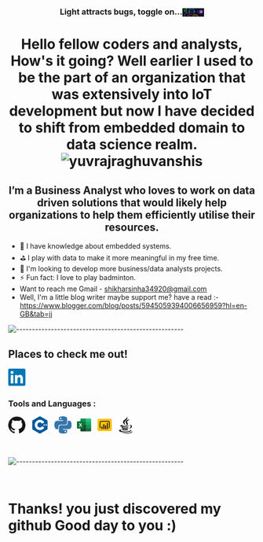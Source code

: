<h3 align="center" style="vertical-align:middle">Light attracts bugs, toggle on...<a href="https://github.com/settings/appearance" title="Click to toggle dark mode on."><img height="17.5" width="43.75" style="vertical-align:middle" src="https://raw.githubusercontent.com/Shikhar0708/Shikhar0708/main/icons/github_dark_alien.png" alt="dark toggle"/></a></h3> 

<h1 align="center"> Hello fellow coders and analysts, How's it going? Well earlier I used to be the part of an organization that was extensively into IoT development but now I have decided to shift from embedded domain to data science realm.  <img src="https://komarev.com/ghpvc/?username=shikhar0708&color=008080&style=flat&label=Views" alt="yuvrajraghuvanshis" /> </h1>



<h2 align="center"> I’m a Business Analyst who loves to work on data driven solutions that would likely help organizations to help them efficiently utilise their resources. </h2>

- 🌱 I have knowledge about embedded systems.
- ⛳ I play with data to make it more meaningful in my free time.
- 🎈 I'm looking to develop more business/data analysts projects.
- ⚡ Fun fact: I love to play badminton.
- Want to reach me Gmail - shikharsinha34920@gmail.com
- Well, I'm a little blog writer maybe support me? have a read :- https://www.blogger.com/blog/posts/5945059394006656959?hl=en-GB&tab=jj

![-----------------------------------------------------](https://raw.githubusercontent.com/andreasbm/readme/master/assets/lines/colored.png)

## Places to check me out! 

[<img height="35" width="35" src="https://raw.githubusercontent.com/Shikhar0708/Shikhar0708/main/icons/linkedin.svg" alt="LinkedIn" />][linkedin] &nbsp;

### Tools and Languages :

[<img height="35" width="35" src="https://raw.githubusercontent.com/Shikhar0708/Shikhar0708/main/icons/github.svg" alt="GitHub" />](# "GitHub") &nbsp;
[<img height="35" width="35" src="https://raw.githubusercontent.com/Shikhar0708/Shikhar0708/main/icons/cplusplus.svg" alt="C++" />](# "C++") &nbsp;
[<img height="35" width="35" src="https://raw.githubusercontent.com/Shikhar0708/Shikhar0708/main/icons/python.svg" alt="Python" />](# "Python")&nbsp;
[<img height="35" width="35" src="https://raw.githubusercontent.com/Shikhar0708/Shikhar0708/main/icons/icons8-excel.svg" alt="Excel" />](# "Excel")&nbsp;
[<img height="35" width="35" src="https://raw.githubusercontent.com/Shikhar0708/Shikhar0708/main/icons/icons8-power-bi.svg" alt="pBi" />](# "pBi")&nbsp;
[<img height="35" width="35" src="https://raw.githubusercontent.com/Shikhar0708/Shikhar0708/main/icons/icons8-java.svg" alt="java" />](# "java")&nbsp;


<br />

![-----------------------------------------------------](https://raw.githubusercontent.com/andreasbm/readme/master/assets/lines/colored.png)

<br />

[linkedin]: https://www.linkedin.com/in/shikhar-kant-sinha-2b9179197  "LinkedIn, judge my academics."

# Thanks! you just discovered my github Good day to you :)
